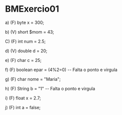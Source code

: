 # BMExercio01

a) (F) byte x = 300;

b) (V) short $mom = 43;

C) (F) int num = 2.5;

d) (V) double d = 20;

e) (F) char c = 25;

f) (F) boolean epar = (4%2=0) -- Falta o ponto e virgula

g) (F) char nome = "Maria";

h) (F) String b = "1"  -- Falta o ponto e virgula

i) (F) float x = 2.7;

j) (F) int a = false;